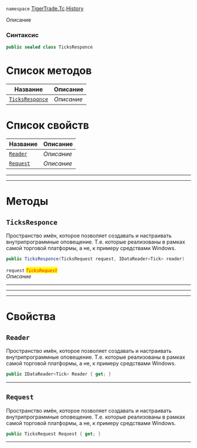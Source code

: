 
`namespace` [TigerTrade.Tc](../../TigerTrade.Tc.md).[History](../../TigerTrade.Tc/History.md)


Описание

### Синтаксис
```csharp
public sealed class TicksResponce
```


# Список методов
| Название | Описание |
| --- | --- |
| [`TicksResponce`](#TicksResponce-m) | *Описание* |

# Список свойств
| Название | Описание |
| --- | --- |
| [`Reader`](#Reader-p) | *Описание* |
| [`Request`](#Request-p) | *Описание* |





***  
***  
# Методы

## `TicksResponce`<a href="TicksResponce-m" id="TicksResponce-m"></a>
Пространство имён, которое позволяет создавать и настраивать внутрипрограммные оповещение. Т.е. которые реализованы в рамках самой торговой платформы, а не, к примеру средствами Windows.

```csharp
public TicksResponce(TicksRequest request, IDataReader<Tick> reader)
```

`request` <mark style="color:red;">*`TicksRequest`*</mark>  
 *Описание*  


***  
***  
 ***  
# Свойства

## `Reader`<a href="Request-p" id="Request-p"></a>
Пространство имён, которое позволяет создавать и настраивать внутрипрограммные оповещение. Т.е. которые реализованы в рамках самой торговой платформы, а не, к примеру средствами Windows.

```csharp
public IDataReader<Tick> Reader { get; }
```  
***

## `Request`<a href="Request-p" id="Request-p"></a>
Пространство имён, которое позволяет создавать и настраивать внутрипрограммные оповещение. Т.е. которые реализованы в рамках самой торговой платформы, а не, к примеру средствами Windows.

```csharp
public TicksRequest Request { get; }
```  
***

